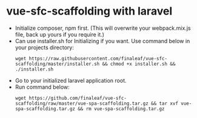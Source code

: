# vue-sfc-scaffolding with laravel

- Initialize composer, npm first. (This will overwrite your webpack.mix.js file, back up yours if you require it.)
- Can use installer.sh for Initializing if you want. Use command below in your projects directory: <br>
    ```
    wget https://raw.githubusercontent.com/finaleaf/vue-sfc-scaffolding/master/installer.sh && chmod +x installer.sh && ./installer.sh
    ```    
- Go to your initialized laravel application root.
- Run command below: <br>
    ```
    wget https://github.com/finaleaf/vue-sfc-scaffolding/raw/master/vue-spa-scaffolding.tar.gz && tar xvf vue-spa-scaffolding.tar.gz && rm vue-spa-scaffolding.tar.gz
    ```
    
